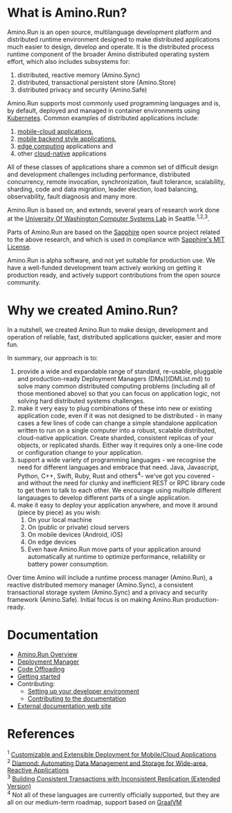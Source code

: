 # What is Amino.Run?

Amino.Run is an open source, multilanguage development platform and
distributed runtime environment designed to make distributed
applications much easier to design, develop and operate.  It is the
distributed process runtime component of the broader Amino distributed
operating system effort, which also includes subsystems for:

1. distributed, reactive memory (Amino.Sync)
2. distributed, transactional persistent store (Amino.Store)
3. distributed privacy and security (Amino.Safe)

Amino.Run supports most commonly used programming languages
and is, by default, deployed and managed in container environments
using [Kubernetes](https://www.k8s.io).  Common examples of
distributed applications include:

1. [mobile-cloud applications](https://www.techopedia.com/definition/26679/mobile-cloud-computing-mcc), 
2. [mobile backend style applications](https://en.wikipedia.org/wiki/Mobile_backend_as_a_service),
3. [edge computing](https://en.wikipedia.org/wiki/Edge_computing) applications and
4. other [cloud-native](https://github.com/cncf/toc/blob/master/DEFINITION.md) applications

All of these classes of applications share a common set of difficult
design and development challenges including performance, distributed
concurrency, remote invocation, synchronization, fault tolerance,
scalability, sharding, code and data migration, leader election, load
balancing, observability, fault diagnosis and many more.

Amino.Run is based on, and extends, several years of research work done at
the [University Of Washington Computer Systems
Lab](https://syslab.cs.washington.edu/research/) in
Seattle.<sup>1,2,3</sup>.

Parts of Amino.Run are based on the 
[Sapphire](http://github.com/UWSysLab/Sapphire) open source project related to the 
above research, and which is used in compliance with 
[Sapphire's MIT License](http://github.com/UWSysLab/Sapphire/LICENSE). 

Amino.Run is alpha software, and not yet
suitable for production use.  We have a well-funded development team
actively working on getting it production ready, and actively
support contributions from the open source community.

# Why we created Amino.Run?

In a nutshell, we created Amino.Run to make design, development and operation of
reliable, fast, distributed applications quicker, easier and more fun.

In summary, our approach is to:

1. provide a wide and expandable range of standard, re-usable,
   pluggable and production-ready Deployment Managers
   (DMs)](DMList.md)
   to solve many common distributed computing problems (including all
   of those mentioned above) so that you can focus on application
   logic, not solving hard distributed systems challenges.
2. make it very easy to plug combinations of these into new or
   existing application code, even if it was not designed to be
   distributed - in many cases a few lines of code can change a simple
   standalone application written to run on a single computer into a
   robust, scalable distributed, cloud-native application.  Create
   sharded, consistent replicas of your objects, or replicated shards.
   Either way it requires only a one-line code or configuration change
   to your application.
3. support a wide variety of programming languages - we recognise the
   need for different languages and embrace that need. Java,
   Javascript, Python, C++, Swift, Ruby, Rust and others<sup>4</sup>-
   we've got you covered - and without the need for clunky and inefficient
   REST or RPC library code to get them to talk to each other.  We
   encourage using multiple different langauages to develop
   different parts of a single application.
4. make it easy to deploy your application anywhere, and move it
   around (piece by piece) as you wish:
   1. On your local machine
   2. On (public or private) cloud servers
   3. On mobile devices (Android, iOS)
   4. On edge devices
   5. Even have Amino.Run move parts of your application around automatically at runtime
      to optimize performance, reliability or battery power consumption.

Over time Amino will include a runtime process manager (Amino.Run), a
reactive distributed memory manager (Amino.Sync), a consistent
transactional storage system (Amino.Sync) and a privacy and security framework
(Amino.Safe). Initial focus is on making Amino.Run production-ready.

# Documentation
* [Amino.Run Overview](design-docs/amino-run.md)
* [Deployment Manager](design-docs/deployment-manager.md)
* [Code Offloading](design-docs/code-offloading.md)
* [Getting started](getting-started/getting-started.md)
* Contributing:
  * [Setting up your developer environment](dev-setup.md)
  * [Contributing to the documentation](documentation.md)
* [External documentation web site](http://amino.readthedocs.io)
<!--
TODO: Change the above to http://docs.amino-os.io as soon as that site and 
      redirection have been set up correctly.
-->

# References
<sup>1</sup> [Customizable and Extensible Deployment for Mobile/Cloud Applications
](https://syslab.cs.washington.edu/papers/sapphire-osdi14.pdf)<br/>
<sup>2</sup> [Diamond: Automating Data Management and Storage for Wide-area, Reactive Applications](https://syslab.cs.washington.edu/papers/diamond-osdi16.pdf)<br/>
<sup>3</sup> [Building Consistent Transactions with Inconsistent Replication (Extended Version)](https://syslab.cs.washington.edu/papers/tapir-tr-v2.pdf)<br/>
<sup>4</sup> Not all of these languages are currently officially supported, but they are all on our medium-term roadmap, support based on [GraalVM](http://www.graalvm.org/docs/)<br/>
